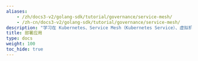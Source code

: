 ```yaml
---
aliases:
    - /zh/docs3-v2/golang-sdk/tutorial/governance/service-mesh/
    - /zh-cn/docs3-v2/golang-sdk/tutorial/governance/service-mesh/
description: "学习在 Kubernetes、Service Mesh（Kubernetes Service）、虚拟机（Zookeeper、Nacos）等场景部署 dubbo-go 应用。"
title: 部署应用
type: docs
weight: 100
toc_hide: true
---
```

